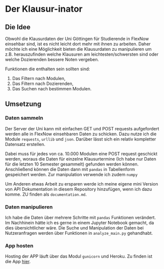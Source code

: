 # Der Klausur-inator

## Die Idee

Obwohl die Klausurdaten der Uni Göttingen für Studierende in FlexNow einsehbar sind,
ist es nicht leicht dort mehr mit ihnen zu arbeiten. Daher möchte ich eine Möglichkeit
bieten die Klausurdaten zu manipulieren um z.B. herauszufinden welche Klausuren
am leichtesten/schwersten sind oder welche Dozierenden bessere Noten vergeben.

Funktionen die enthalten sein sollten sind:
1. Das Filtern nach Modulen, 
2. Das Filtern nach Dozierenden, 
3. Das Suchen nach bestimmen Modulen.

## Umsetzung

### Daten sammeln

Der Server der Uni kann mit einfachen GET und POST requests aufgefordert werden 
alle in FlexNow einsehbaren Daten zu schicken. Dazu nutze ich die Module ``requests``, 
``urllib`` und ``json``. Darüber lässt sich ein relativ kompletter Datensatz erstellen. 

Dabei muss für jedes von ca. 10.000 Modulen eine POST request geschickt werden, 
woraus die Daten für einzelne Klausurtermine (Ich habe nur Daten für die letzten 10 
Semester gesammelt) gefunden werden können. Anschließend können die Daten dann mit 
``pandas`` in Tabellenform gespeichert werden. Zur manipulation verwende ich zudem ``numpy``

Um Anderen etwas Arbeit zu ersparen werde ich meine eigene mini Version von API Dokumentation 
in diesem Repository hinzufügen, wenn ich dazu komme. ZU finden als ``documentation.md``.

### Daten manipulieren
Ich habe die Daten über mehrere Schritte mit ``pandas`` Funktionen verändert.
Im Nachhinein hätte ich es gerne in einem Jupyter Notebook gemacht, da dies übersichtlicher wäre.
Die Suche und Manipulation der Daten bei Nutzeranfragen werden über Funktionen in ``analyze_main.py`` gehandhabt.

### App hosten
Hosting der APP läuft über das Modul ``gunicorn`` und Heroku. Zu finden ist die App [hier](klausur-inator.herokuapp.com).
